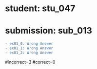 # student: stu_047
# submission: sub_013

```diff
- ex01_0: Wrong Answer
- ex01_1: Wrong Answer
- ex01_2: Wrong Answer
```
#incorrect=3
#correct=0
